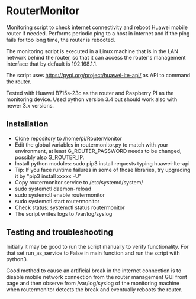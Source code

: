 # RouterMonitor
Monitoring script to check internet connectivity and reboot Huawei mobile router if needed.
Performs periodic ping to a host in internet and if the ping fails for too long time, the router is rebooted.

The monitoring script is executed in a Linux machine that is in the LAN network behind the router, so that it can access the router's management interface that by default is 192.168.1.1. 

The script uses https://pypi.org/project/huawei-lte-api/ as API to command the router.

Tested with Huawei B715s-23c as the router and Raspberry PI as the monitoring device. Used python version 3.4 but should work also with newer 3.x versions.

## Installation
- Clone repository to /home/pi/RouterMonitor
- Edit the global variables in routermonitor.py to match with your environment, at least G_ROUTER_PASSWORD needs to be changed, possibly also G_ROUTER_IP.
- Install python modules: sudo pip3 install requests typing huawei-lte-api
- Tip: If you face runtime failures in some of those libraries, try upgrading it by "pip3 install xxxxx -U"
- Copy routermonitor.service to /etc/systemd/system/
- sudo systemctl daemon-reload
- sudo systemctl enable routermonitor
- sudo systemctl start routermonitor
- Check status: systemctl status routermonitor
- The script writes logs to /var/log/syslog

## Testing and troubleshooting

Initially it may be good to run the script manually to verify functionality. For that set run_as_service to False in main function and run the script with python3.

Good method to cause an artificial break in the internet connection is to disable mobile network connection from the router management GUI front page and then observe from /var/log/syslog of the monitoring machine when routermonitor detects the break and eventually reboots the router.
